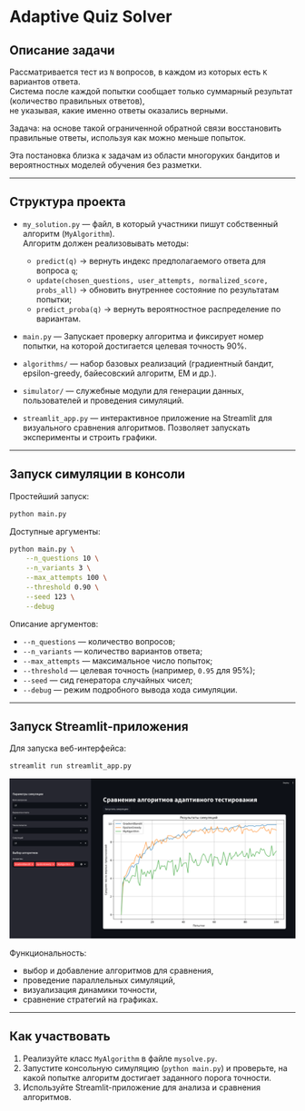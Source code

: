 # Adaptive Quiz Solver

## Описание задачи

Рассматривается тест из `N` вопросов, в каждом из которых есть `K` вариантов ответа.  
Система после каждой попытки сообщает только суммарный результат (количество правильных ответов),  
не указывая, какие именно ответы оказались верными.  

Задача: на основе такой ограниченной обратной связи восстановить правильные ответы, используя как можно меньше попыток.

Эта постановка близка к задачам из области многоруких бандитов и вероятностных моделей обучения без разметки.

---

## Структура проекта

- `my_solution.py` — файл, в который участники пишут собственный алгоритм (`MyAlgorithm`).  
  Алгоритм должен реализовывать методы:
  - `predict(q)` → вернуть индекс предполагаемого ответа для вопроса `q`;
  - `update(chosen_questions, user_attempts, normalized_score, probs_all)` → обновить внутреннее состояние по результатам попытки;
  - `predict_proba(q)` → вернуть вероятностное распределение по вариантам.

- `main.py` — Запускает проверку алгоритма и фиксирует номер попытки, на которой достигается целевая точность 90%.

- `algorithms/` — набор базовых реализаций (градиентный бандит, epsilon-greedy, байесовский алгоритм, EM и др.).

- `simulator/` — служебные модули для генерации данных, пользователей и проведения симуляций.

- `streamlit_app.py` — интерактивное приложение на Streamlit для визуального сравнения алгоритмов. Позволяет запускать эксперименты и строить графики.

---

## Запуск симуляции в консоли

Простейший запуск:
```bash
python main.py
````

Доступные аргументы:

```bash
python main.py \
    --n_questions 10 \
    --n_variants 3 \
    --max_attempts 100 \
    --threshold 0.90 \
    --seed 123 \
    --debug
```

Описание аргументов:

* `--n_questions` — количество вопросов;
* `--n_variants` — количество вариантов ответа;
* `--max_attempts` — максимальное число попыток;
* `--threshold` — целевая точность (например, `0.95` для 95%);
* `--seed` — сид генератора случайных чисел;
* `--debug` — режим подробного вывода хода симуляции.

---

## Запуск Streamlit-приложения

Для запуска веб-интерфейса:

```bash
streamlit run streamlit_app.py
```

[![Streamlit App Screenshot](readme-pics/streamlit_pic.png)](screenshot.png)

Функциональность:

* выбор и добавление алгоритмов для сравнения,
* проведение параллельных симуляций,
* визуализация динамики точности,
* сравнение стратегий на графиках.

---

## Как участвовать

1. Реализуйте класс `MyAlgorithm` в файле `mysolve.py`.
2. Запустите консольную симуляцию (`python main.py`) и проверьте, на какой попытке алгоритм достигает заданного порога точности.
3. Используйте Streamlit-приложение для анализа и сравнения алгоритмов.

